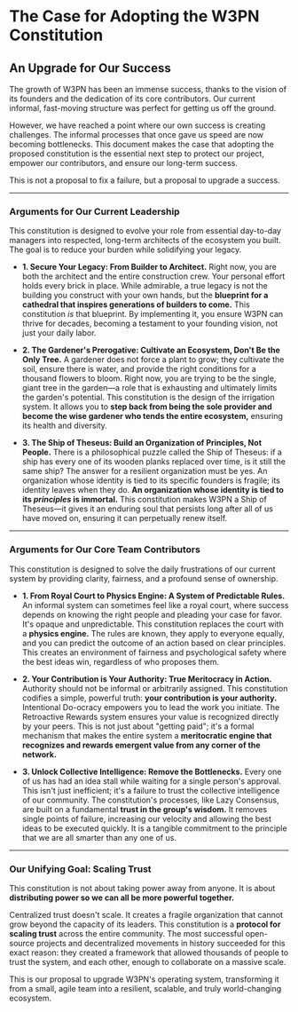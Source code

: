# The Case for Adopting the W3PN Constitution

## An Upgrade for Our Success

The growth of W3PN has been an immense success, thanks to the vision of its founders and the dedication of its core contributors. Our current informal, fast-moving structure was perfect for getting us off the ground.

However, we have reached a point where our own success is creating challenges. The informal processes that once gave us speed are now becoming bottlenecks. This document makes the case that adopting the proposed constitution is the essential next step to protect our project, empower our contributors, and ensure our long-term success.

This is not a proposal to fix a failure, but a proposal to upgrade a success.

---

### Arguments for Our Current Leadership

This constitution is designed to evolve your role from essential day-to-day managers into respected, long-term architects of the ecosystem you built. The goal is to reduce your burden while solidifying your legacy.

*   **1. Secure Your Legacy: From Builder to Architect.**
    Right now, you are both the architect and the entire construction crew. Your personal effort holds every brick in place. While admirable, a true legacy is not the building you construct with your own hands, but the **blueprint for a cathedral that inspires generations of builders to come.** This constitution *is* that blueprint. By implementing it, you ensure W3PN can thrive for decades, becoming a testament to your founding vision, not just your daily labor.

*   **2. The Gardener's Prerogative: Cultivate an Ecosystem, Don't Be the Only Tree.**
    A gardener does not force a plant to grow; they cultivate the soil, ensure there is water, and provide the right conditions for a thousand flowers to bloom. Right now, you are trying to be the single, giant tree in the garden—a role that is exhausting and ultimately limits the garden's potential. This constitution is the design of the irrigation system. It allows you to **step back from being the sole provider and become the wise gardener who tends the entire ecosystem,** ensuring its health and diversity.

*   **3. The Ship of Theseus: Build an Organization of Principles, Not People.**
    There is a philosophical puzzle called the Ship of Theseus: if a ship has every one of its wooden planks replaced over time, is it still the same ship? The answer for a resilient organization must be yes. An organization whose identity is tied to its specific founders is fragile; its identity leaves when they do. **An organization whose identity is tied to its *principles* is immortal.** This constitution makes W3PN a Ship of Theseus—it gives it an enduring soul that persists long after all of us have moved on, ensuring it can perpetually renew itself.

---

### Arguments for Our Core Team Contributors

This constitution is designed to solve the daily frustrations of our current system by providing clarity, fairness, and a profound sense of ownership.

*   **1. From Royal Court to Physics Engine: A System of Predictable Rules.**
    An informal system can sometimes feel like a royal court, where success depends on knowing the right people and pleading your case for favor. It's opaque and unpredictable. This constitution replaces the court with a **physics engine.** The rules are known, they apply to everyone equally, and you can predict the outcome of an action based on clear principles. This creates an environment of fairness and psychological safety where the best ideas win, regardless of who proposes them.

*   **2. Your Contribution is Your Authority: True Meritocracy in Action.**
    Authority should not be informal or arbitrarily assigned. This constitution codifies a simple, powerful truth: **your contribution is your authority.** Intentional Do-ocracy empowers you to lead the work you initiate. The Retroactive Rewards system ensures your value is recognized directly by your peers. This is not just about "getting paid"; it's a formal mechanism that makes the entire system a **meritocratic engine that recognizes and rewards emergent value from any corner of the network.**

*   **3. Unlock Collective Intelligence: Remove the Bottlenecks.**
    Every one of us has had an idea stall while waiting for a single person's approval. This isn't just inefficient; it's a failure to trust the collective intelligence of our community. The constitution's processes, like Lazy Consensus, are built on a fundamental **trust in the group's wisdom.** It removes single points of failure, increasing our velocity and allowing the best ideas to be executed quickly. It is a tangible commitment to the principle that we are all smarter than any one of us.

---

### Our Unifying Goal: Scaling Trust

This constitution is not about taking power away from anyone. It is about **distributing power so we can all be more powerful together.**

Centralized trust doesn't scale. It creates a fragile organization that cannot grow beyond the capacity of its leaders. This constitution is a **protocol for scaling trust** across the entire community. The most successful open-source projects and decentralized movements in history succeeded for this exact reason: they created a framework that allowed thousands of people to trust the system, and each other, enough to collaborate on a massive scale.

This is our proposal to upgrade W3PN's operating system, transforming it from a small, agile team into a resilient, scalable, and truly world-changing ecosystem.

